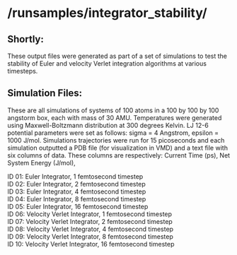 # /runsamples/integrator_stability/

## Shortly:
These output files were generated as part of a set of simulations to test the stability of Euler and velocity Verlet integration algorithms at various timesteps. 

## Simulation Files:
These are all simulations of systems of 100 atoms in a 100 by 100 by 100 angstorm box, each with mass of 30 AMU. Temperatures were generated using Maxwell-Boltzmann distribution at 300 degrees Kelvin. LJ 12-6 potential parameters were set as follows: sigma = 4 Angstrom, epsilon = 1000 J/mol. Simulations trajectories were run for 15 picoseconds and each simulation outputted a PDB file (for visualization in VMD) and a text file with six columns of data. These columns are respectively: Current Time (ps), Net System Energy (J/mol), 

ID 01: Euler Integrator, 1 femtosecond timestep<br/>
ID 02: Euler Integrator, 2 femtosecond timestep<br/>
ID 03: Euler Integrator, 4 femtosecond timestep<br/>
ID 04: Euler Integrator, 8 femtosecond timestep<br/>
ID 05: Euler Integrator, 16 femtosecond timestep<br/>
ID 06: Velocity Verlet Integrator, 1 femtosecond timestep<br/>
ID 07: Velocity Verlet Integrator, 2 femtosecond timestep<br/>
ID 08: Velocity Verlet Integrator, 4 femtosecond timestep<br/>
ID 09: Velocity Verlet Integrator, 8 femtosecond timestep<br/>
ID 10: Velocity Verlet Integrator, 16 femtosecond timestep<br/>
